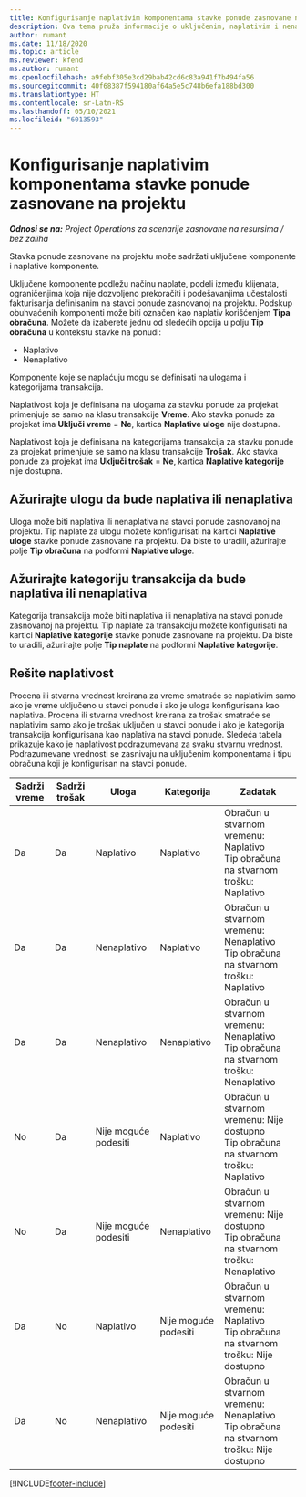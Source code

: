 ```yaml
---
title: Konfigurisanje naplativim komponentama stavke ponude zasnovane na projektu
description: Ova tema pruža informacije o uključenim, naplativim i nenaplativim komponentama na stavkama ponuda zasnovanih na projektu.
author: rumant
ms.date: 11/18/2020
ms.topic: article
ms.reviewer: kfend
ms.author: rumant
ms.openlocfilehash: a9febf305e3cd29bab42cd6c83a941f7b494fa56
ms.sourcegitcommit: 40f68387f594180af64a5e5c748b6efa188bd300
ms.translationtype: HT
ms.contentlocale: sr-Latn-RS
ms.lasthandoff: 05/10/2021
ms.locfileid: "6013593"
---
```

# <a name="configure-the-chargeable-components-of-a-project-based-quote-line"></a>Konfigurisanje naplativim komponentama stavke ponude zasnovane na projektu

_**Odnosi se na:** Project Operations za scenarije zasnovane na resursima / bez zaliha_

Stavka ponude zasnovane na projektu može sadržati uključene komponente i naplative komponente.

Uključene komponente podležu načinu naplate, podeli između klijenata, ograničenjima koja nije dozvoljeno prekoračiti i podešavanjima učestalosti fakturisanja definisanim na stavci ponude zasnovanoj na projektu.
Podskup obuhvaćenih komponenti može biti označen kao naplativ korišćenjem **Tipa obračuna**. Možete da izaberete jednu od sledećih opcija u polju **Tip obračuna** u kontekstu stavke na ponudi:

   - Naplativo
   - Nenaplativo

Komponente koje se naplaćuju mogu se definisati na ulogama i kategorijama transakcija.

Naplativost koja je definisana na ulogama za stavku ponude za projekat primenjuje se samo na klasu transakcije **Vreme**. Ako stavka ponude za projekat ima **Uključi vreme** = **Ne**, kartica **Naplative uloge** nije dostupna.

Naplativost koja je definisana na kategorijama transakcija za stavku ponude za projekat primenjuje se samo na klasu transakcije **Trošak**. Ako stavka ponude za projekat ima **Uključi trošak** = **Ne**, kartica **Naplative kategorije** nije dostupna.

## <a name="update-a-role-to-be-chargeable-or-non-chargeable"></a>Ažurirajte ulogu da bude naplativa ili nenaplativa
Uloga može biti naplativa ili nenaplativa na stavci ponude zasnovanoj na projektu. Tip naplate za ulogu možete konfigurisati na kartici **Naplative uloge** stavke ponude zasnovane na projektu. Da biste to uradili, ažurirajte polje **Tip obračuna** na podformi **Naplative uloge**. 

## <a name="update-a-transaction-category-to-be-chargeable-or-non-chargeable"></a>Ažurirajte kategoriju transakcija da bude naplativa ili nenaplativa
Kategorija transakcija može biti naplativa ili nenaplativa na stavci ponude zasnovanoj na projektu. Tip naplate za transakciju možete konfigurisati na kartici **Naplative kategorije** stavke ponude zasnovane na projektu. Da biste to uradili, ažurirajte polje **Tip naplate** na podformi **Naplative kategorije**. 

## <a name="resolve-chargeability"></a>Rešite naplativost

Procena ili stvarna vrednost kreirana za vreme smatraće se naplativim samo ako je vreme uključeno u stavci ponude i ako je uloga konfigurisana kao naplativa.
Procena ili stvarna vrednost kreirana za trošak smatraće se naplativim samo ako je trošak uključen u stavci ponude i ako je kategorija transakcija konfigurisana kao naplativa na stavci ponude. Sledeća tabela prikazuje kako je naplativost podrazumevana za svaku stvarnu vrednost. Podrazumevane vrednosti se zasnivaju na uključenim komponentama i tipu obračuna koji je konfigurisan na stavci ponude.

| Sadrži vreme | Sadrži trošak | Uloga | Kategorija | Zadatak |
| --- | --- | --- | --- | --- |
| Da | Da | Naplativo | Naplativo | Obračun u stvarnom vremenu: Naplativo </br>Tip obračuna na stvarnom trošku: Naplativo |
| Da | Da | Nenaplativo | Naplativo | Obračun u stvarnom vremenu: Nenaplativo </br>Tip obračuna na stvarnom trošku: Naplativo |
| Da | Da | Nenaplativo | Nenaplativo | Obračun u stvarnom vremenu: Nenaplativo </br>Tip obračuna na stvarnom trošku: Nenaplativo |
| No | Da | Nije moguće podesiti | Naplativo | Obračun u stvarnom vremenu: Nije dostupno </br>Tip obračuna na stvarnom trošku: Naplativo |
| No | Da | Nije moguće podesiti | Nenaplativo | Obračun u stvarnom vremenu: Nije dostupno </br>Tip obračuna na stvarnom trošku: Nenaplativo |
| Da | No | Naplativo | Nije moguće podesiti | Obračun u stvarnom vremenu: Naplativo </br>Tip obračuna na stvarnom trošku: Nije dostupno |
| Da | No | Nenaplativo | Nije moguće podesiti | Obračun u stvarnom vremenu: Nenaplativo </br> Tip obračuna na stvarnom trošku: Nije dostupno |


[!INCLUDE[footer-include](../includes/footer-banner.md)]